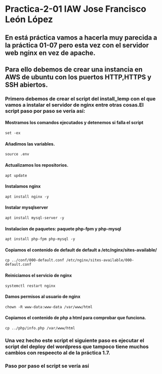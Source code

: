 # Practica-2-01 IAW Jose Francisco León López
## En está práctica vamos a hacerla muy parecida a la práctica 01-07 pero esta vez con el servidor web nginx en vez de apache.
## Para ello debemos de crear una instancia en AWS de ubuntu con los puertos HTTP,HTTPS y SSH abiertos.
### Primero debemos de crear el script del install_lemp con el que vamos a instalar el servidor de nginx entre otras cosas.El script paso por paso se vería así:
#### Mostramos los comandos ejecutados y detenemos si falla el script
~~~
set -ex
~~~
#### Añadimos las variables.
~~~
source .env
~~~
#### Actualizamos los repositorios.
~~~
apt update
~~~
#### Instalamos nginx
~~~
apt install nginx -y
~~~
#### Instalar mysqlserver
~~~
apt install mysql-server -y
~~~
#### Instalacion de paquetes: paquete php-fpm y php-mysql
~~~
apt install php-fpm php-mysql -y
~~~
#### Copiamos el contenido de default de default a /etc/nginx/sites-available/
~~~
cp ../conf/000-default.conf /etc/nginx/sites-available/000-default.conf
~~~
#### Reiniciamos el servicio de nginx
~~~
systemctl restart nginx
~~~
#### Damos permisos al usuario de nginx
~~~
chown -R www-data:www-data /var/www/html
~~~
#### Copiamos el contenido de php a html para comprobar que funciona.
~~~
cp ../php/info.php /var/www/html
~~~
### Una vez hecho este script el siguiente paso es ejecutar el script del deploy del wordpress que tampoco tiene muchos cambios con respeecto al de la práctica 1.7.
### Paso por paso el script se vería así 

